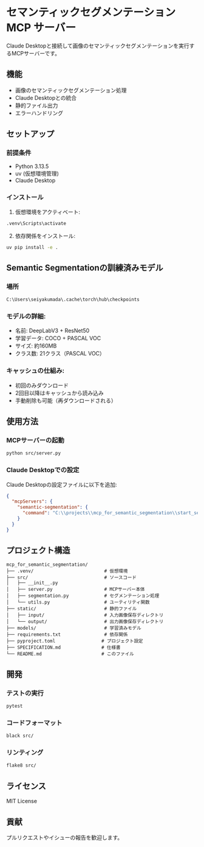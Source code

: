 # セマンティックセグメンテーション MCP サーバー

Claude Desktopと接続して画像のセマンティックセグメンテーションを実行するMCPサーバーです。

## 機能

- 画像のセマンティックセグメンテーション処理
- Claude Desktopとの統合
- 静的ファイル出力
- エラーハンドリング

## セットアップ

### 前提条件

- Python 3.13.5
- uv (仮想環境管理)
- Claude Desktop

### インストール

1. 仮想環境をアクティベート:
```bash
.venv\Scripts\activate
```

2. 依存関係をインストール:
```bash
uv pip install -e .
```


## Semantic Segmentationの訓練済みモデル
### 場所
```bash
C:\Users\seiyakumada\.cache\torch\hub\checkpoints
```
### モデルの詳細:
  - 名前: DeepLabV3 + ResNet50
  - 学習データ: COCO + PASCAL VOC
  - サイズ: 約160MB
  - クラス数: 21クラス（PASCAL VOC）

### キャッシュの仕組み:
  - 初回のみダウンロード
  - 2回目以降はキャッシュから読み込み
  - 手動削除も可能（再ダウンロードされる）

## 使用方法

### MCPサーバーの起動

```bash
python src/server.py
```

### Claude Desktopでの設定

Claude Desktopの設定ファイルに以下を追加:

```json
{
  "mcpServers": {
    "semantic-segmentation": {
      "command": "C:\\projects\\mcp_for_semantic_segmentation\\start_server.bat"
    }
  }
}
```

## プロジェクト構造

```
mcp_for_semantic_segmentation/
├── .venv/                          # 仮想環境
├── src/                            # ソースコード
│   ├── __init__.py
│   ├── server.py                   # MCPサーバー本体
│   ├── segmentation.py             # セグメンテーション処理
│   └── utils.py                    # ユーティリティ関数
├── static/                         # 静的ファイル
│   ├── input/                      # 入力画像保存ディレクトリ
│   └── output/                     # 出力画像保存ディレクトリ
├── models/                         # 学習済みモデル
├── requirements.txt                # 依存関係
├── pyproject.toml                 # プロジェクト設定
├── SPECIFICATION.md               # 仕様書
└── README.md                      # このファイル
```

## 開発

### テストの実行

```bash
pytest
```

### コードフォーマット

```bash
black src/
```

### リンティング

```bash
flake8 src/
```

## ライセンス

MIT License

## 貢献

プルリクエストやイシューの報告を歓迎します。
